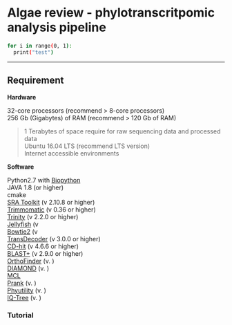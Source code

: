 # Algae review - phylotranscritpomic analysis pipeline

```bash
for i in range(0, 1):
  print("test")
```
- - -
## Requirement

**Hardware**  

32-core processors (recommend > 8-core processors)  
256 Gb (Gigabytes) of RAM (recommend > 120 Gb of RAM)  
> 1 Terabytes of space require for raw sequencing data and processed data  
Ubuntu 16.04 LTS (recommend LTS version)  
Internet accessible environments  
  
**Software**  
  
Python2.7 with [Biopython](https://biopython.org)  
JAVA 1.8 (or higher)  
cmake  
[SRA Toolkit](https://www.ncbi.nlm.nih.gov/home/download/) (v 2.10.8 or higher)  
[Trimmomatic](http://www.usadellab.org/cms/?page=trimmomatic) (v 0.36 or higher)  
[Trinity](https://github.com/trinityrnaseq/trinityrnaseq) (v 2.2.0 or higher)  
[Jellyfish](https://github.com/gmarcais/Jellyfish) (v  
[Bowtie2](http://bowtie-bio.sourceforge.net/bowtie2/index.shtml) (v  
[TransDecoder](https://github.com/TransDecoder/TransDecoder) (v 3.0.0 or higher)  
[CD-hit](http://weizhongli-lab.org/cd-hit/) (v 4.6.6 or higher)  
[BLAST+](https://www.ncbi.nlm.nih.gov/home/download/) (v 2.9.0 or higher)  
[OrthoFinder](https://github.com/davidemms/OrthoFinder) (v. )  
[DIAMOND](https://github.com/bbuchfink/diamond/releases) (v. )  
[MCL](https://micans.org/mcl/)  
[Prank](http://wasabiapp.org/software/prank/) (v. )  
[Phyutility](https://github.com/blackrim/phyutility) (v. )  
[IQ-Tree](http://www.iqtree.org) (v. )  
  
### Tutorial

